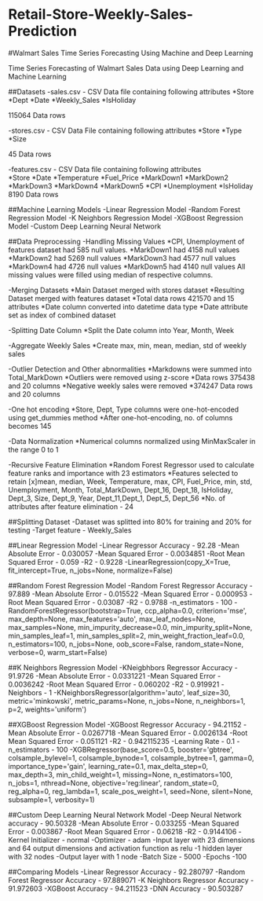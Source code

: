 # Retail-Store-Weekly-Sales-Prediction

#Walmart Sales Time Series Forecasting Using Machine and Deep Learning

Time Series Forecasting of Walmart Sales Data using Deep Learning and Machine Learning

##Datasets
-sales.csv - CSV Data file containing following attributes
    *Store
    *Dept
    *Date
    *Weekly_Sales
    *IsHoliday

115064 Data rows

-stores.csv - CSV Data File containing following attributes
    *Store
    *Type
    *Size

45 Data rows

-features.csv - CSV Data file containing following attributes    
     *Store
     *Date
     *Temperature
     *Fuel_Price
     *MarkDown1
     *MarkDown2
     *MarkDown3
     *MarkDown4
     *MarkDown5
     *CPI
     *Unemployment
     *IsHoliday
8190 Data rows

##Machine Learning Models
-Linear Regression Model
-Random Forest Regression Model
-K Neighbors Regression Model
-XGBoost Regression Model
-Custom Deep Learning Neural Network

##Data Preprocessing
-Handling Missing Values
     *CPI, Unemployment of features dataset had 585 null values.
     *MarkDown1 had 4158 null values
     *MarkDown2 had 5269 null values
     *MarkDown3 had 4577 null values
     *MarkDown4 had 4726 null values
     *MarkDown5 had 4140 null values All missing values were filled using median of respective 
      columns.

-Merging Datasets
    *Main Dataset merged with stores dataset
    *Resulting Dataset merged with features dataset
    *Total data rows 421570 and 15 attributes
    *Date column converted into datetime data type
    *Date attribute set as index of combined dataset

-Splitting Date Column
    *Split the Date column into Year, Month, Week

-Aggregate Weekly Sales
     *Create max, min, mean, median, std of weekly sales

-Outlier Detection and Other abnormalities
     *Markdowns were summed into Total_MarkDown
     *Outliers were removed using z-score
     *Data rows 375438 and 20 columns
     *Negative weekly sales were removed
     *374247 Data rows and 20 columns

-One hot encoding
     *Store, Dept, Type columns were one-hot-encoded using get_dummies method
     *After one-hot-encoding, no. of columns becomes 145

-Data Normalization
     *Numerical columns normalized using MinMaxScaler in the range 0 to 1

-Recursive Feature Elimination
 *Random Forest Regressor used to calculate feature ranks and importance with 23 
  estimators
 *Features selected to retain
       [x]mean, median, Week, Temperature, max, CPI, Fuel_Price, min, std, Unemployment, 
          Month, Total_MarkDown, Dept_16, Dept_18, IsHoliday, Dept_3, Size, Dept_9, Year, 
          Dept_11,Dept_1, Dept_5, Dept_56
*No. of attributes after feature elimination - 24

##Splitting Dataset
-Dataset was splitted into 80% for training and 20% for testing
-Target feature - Weekly_Sales

##Linear Regression Model
-Linear Regressor Accuracy - 92.28
-Mean Absolute Error - 0.030057
-Mean Squared Error - 0.0034851
-Root Mean Squared Error - 0.059
-R2 - 0.9228
-LinearRegression(copy_X=True, fit_intercept=True, n_jobs=None, normalize=False)

##Random Forest Regression Model
-Random Forest Regressor Accuracy - 97.889
-Mean Absolute Error - 0.015522
-Mean Squared Error - 0.000953
-Root Mean Squared Error - 0.03087
-R2 - 0.9788
-n_estimators - 100
-RandomForestRegressor(bootstrap=True, ccp_alpha=0.0, criterion='mse', max_depth=None, max_features='auto', max_leaf_nodes=None, max_samples=None, min_impurity_decrease=0.0, min_impurity_split=None, min_samples_leaf=1, min_samples_split=2, min_weight_fraction_leaf=0.0, n_estimators=100, n_jobs=None, oob_score=False, random_state=None, verbose=0, warm_start=False)

##K Neighbors Regression Model
-KNeigbhbors Regressor Accuracy - 91.9726
-Mean Absolute Error - 0.0331221
-Mean Squared Error - 0.0036242
-Root Mean Squared Error - 0.060202
-R2 - 0.919921
-Neighbors - 1
-KNeighborsRegressor(algorithm='auto', leaf_size=30, metric='minkowski', metric_params=None, n_jobs=None, n_neighbors=1, p=2, weights='uniform')

##XGBoost Regression Model
-XGBoost Regressor Accuracy - 94.21152
-Mean Absolute Error - 0.0267718
-Mean Squared Error - 0.0026134
-Root Mean Squared Error - 0.051121
-R2 - 0.942115235
-Learning Rate - 0.1
-n_estimators - 100
-XGBRegressor(base_score=0.5, booster='gbtree', colsample_bylevel=1, colsample_bynode=1, colsample_bytree=1, gamma=0, importance_type='gain', learning_rate=0.1, max_delta_step=0, max_depth=3, min_child_weight=1, missing=None, n_estimators=100, n_jobs=1, nthread=None, objective='reg:linear', random_state=0, reg_alpha=0, reg_lambda=1, scale_pos_weight=1, seed=None, silent=None, subsample=1, verbosity=1)

##Custom Deep Learning Neural Network Model
-Deep Neural Network accuracy - 90.50328
-Mean Absolute Error - 0.033255
-Mean Squared Error - 0.003867
-Root Mean Squared Error - 0.06218
-R2 - 0.9144106
-Kernel Initializer - normal
-Optimizer - adam
-Input layer with 23 dimensions and 64 output dimensions and activation function as relu
-1 hidden layer with 32 nodes
-Output layer with 1 node
-Batch Size - 5000
-Epochs -100

##Comparing Models
-Linear Regressor Accuracy - 92.280797
-Random Forest Regressor Accuracy - 97.889071
-K Neighbors Regressor Accuracy - 91.972603
-XGBoost Accuracy - 94.211523
-DNN Accuracy - 90.503287














    






      











